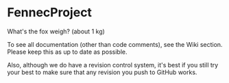 FennecProject
=============

What's the fox weigh?
(about 1 kg)

To see all documentation (other than code comments), see the Wiki section.
Please keep this as up to date as possible.

Also, although we do have a revision control system, it's best if you still
try your best to make sure that any revision you push to GitHub works.
